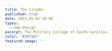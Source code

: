```yaml
---
title: The Citadel
published: true
date: 2021-05-01-10-00
types:
  - web-design
excerpt: The Military College of South Carolina
color: '#3975b7'
featured-image: ''
---
```

